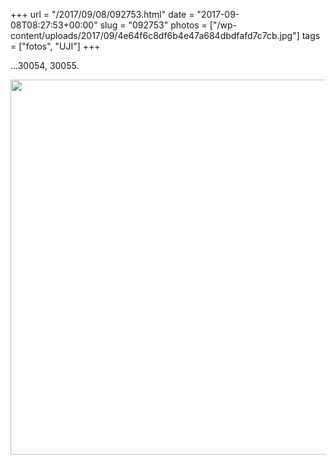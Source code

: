 +++
url = "/2017/09/08/092753.html"
date = "2017-09-08T08:27:53+00:00"
slug = "092753"
photos = ["/wp-content/uploads/2017/09/4e64f6c8df6b4e47a684dbdfafd7c7cb.jpg"]
tags = ["fotos", "UJI"]
+++

…30054, 30055.

<img src="/wp-content/uploads/2017/09/4e64f6c8df6b4e47a684dbdfafd7c7cb.jpg" width="600" height="600" style="height: auto" />
